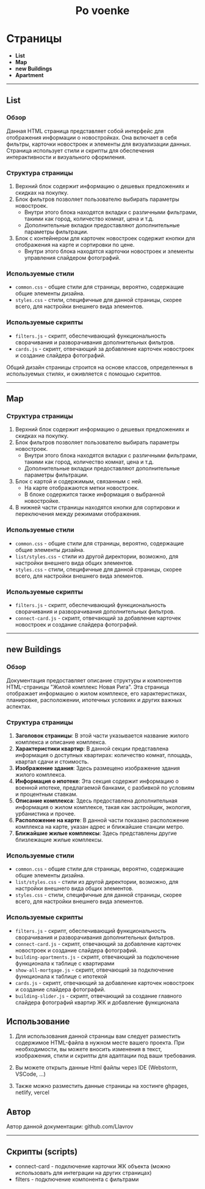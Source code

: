 <h1 align="center">Po voenke</h1>

# Страницы

- **List**
- **Map**
- **new Buildings**
- **Apartment**

---

## List

### Обзор

Данная HTML страница представляет собой интерфейс для отображения информации о новостройках. Она включает в себя фильтры, карточки новостроек и элементы для визуализации данных. Страница использует стили и скрипты для обеспечения интерактивности и визуального оформления.

### Структура страницы

1. Верхний блок содержит информацию о дешевых предложениях и скидках на покупку.
2. Блок фильтров позволяет пользователю выбирать параметры новостроек.
    - Внутри этого блока находятся вкладки с различными фильтрами, такими как город, количество комнат, цена и т.д.
    - Дополнительные вкладки предоставляют дополнительные параметры фильтрации.
3. Блок с контейнером для карточек новостроек содержит кнопки для отображения на карте и сортировки по цене.
    - Внутри этого блока находятся карточки новостроек и элементы управления слайдером фотографий.


### Используемые стили

- `common.css` - общие стили для страницы, вероятно, содержащие общие элементы дизайна.
- `styles.css` - стили, специфичные для данной страницы, скорее всего, для настройки внешнего вида элементов.

### Используемые скрипты

- `filters.js` - скрипт, обеспечивающий функциональность сворачивания и разворачивания дополнительных фильтров.
- `cards.js` - скрипт, отвечающий за добавление карточек новостроек и создание слайдера фотографий.

Общий дизайн страницы строится на основе классов, определенных в используемых стилях, и оживляется с помощью скриптов.

---

## Map

### Структура страницы

1. Верхний блок содержит информацию о дешевых предложениях и скидках на покупку.
2. Блок фильтров позволяет пользователю выбирать параметры новостроек.
   - Внутри этого блока находятся вкладки с различными фильтрами, такими как город, количество комнат, цена и т.д.
   - Дополнительные вкладки предоставляют дополнительные параметры фильтрации. 
3. Блок с картой и содержимым, связанным с ней.
   - На карте отображаются метки новостроек.
   - В блоке содержится также информация о выбранной новостройке.
4. В нижней части страницы находятся кнопки для сортировки и переключения между режимами отображения.

### Используемые стили

- `common.css` - общие стили для страницы, вероятно, содержащие общие элементы дизайна.
- `list/styles.css` - стили из другой директории, возможно, для настройки внешнего вида общих элементов.
- `styles.css` - стили, специфичные для данной страницы, скорее всего, для настройки внешнего вида элементов.

### Используемые скрипты

- `filters.js` - скрипт, обеспечивающий функциональность сворачивания и разворачивания дополнительных фильтров.
- `connect-card.js` - скрипт, отвечающий за добавление карточек новостроек и создание слайдера фотографий.

---

## new Buildings

### Обзор

Документация предоставляет описание структуры и компонентов HTML-страницы "Жилой комплекс Новая Рига". Эта страница отображает информацию о жилом комплексе, его характеристиках, планировке, расположении, ипотечных условиях и других важных аспектах.

### Структура страницы

1. **Заголовок страницы**: В этой части указывается название жилого комплекса и описание комплекса.
2. **Характеристики квартир**: В данной секции представлена информация о доступных квартирах: количество комнат, площадь, квартал сдачи и стоимость.
3. **Изображение здания**: Здесь размещено изображение здания жилого комплекса.
4. **Информация о ипотеке**: Эта секция содержит информацию о военной ипотеке, предлагаемой банками, с разбивкой по условиям и процентным ставкам.
5. **Описание комплекса**: Здесь предоставлена дополнительная информация о жилом комплексе, такая как застройщик, экология, урбанистика и прочее.
6. **Расположение на карте**: В данной части показано расположение комплекса на карте, указан адрес и ближайшие станции метро.
7. **Ближайшие жилые комплексы**: Здесь представлены другие близлежащие жилые комплексы.

### Используемые стили

- `common.css` - общие стили для страницы, вероятно, содержащие общие элементы дизайна.
- `list/styles.css` - стили из другой директории, возможно, для настройки внешнего вида общих элементов.
- `styles.css` - стили, специфичные для данной страницы, скорее всего, для настройки внешнего вида элементов.

### Используемые скрипты

- `filters.js` - скрипт, обеспечивающий функциональность сворачивания и разворачивания дополнительных фильтров.
- `connect-card.js` - скрипт, отвечающий за добавление карточек новостроек и создание слайдера фотографий.
- `building-apartments.js` - скрипт, отвечающий за подключение функционала к таблице с квартирами
- `show-all-mortgage.js` - скрипт, отвечающий за подключение функционала к таблице с ипотекой
- `cards.js` - скрипт, отвечающий за добавление карточек новостроек и создание слайдера фотографий.
- `building-slider.js` - скрипт, отвечающий за создание главного слайдера фотографий квартир ЖК и добавление функционала

## Использование

1. Для использования данной страницы вам следует разместить содержимое HTML-файла в нужном месте вашего проекта. При необходимости, вы можете вносить изменения в текст, изображения, стили и скрипты для адаптации под ваши требования.

2. Вы можете открыть данные Html файлы через IDE (Webstorm, VSCode, ...)

3. Также можно разместить данные страницы на хостинге ghpages, netlify, vercel

## Автор

Автор данной документации: github.com/Llavrov

---

## Скрипты (scripts)

- connect-card - подключение карточки ЖК объекта (можно использовать для интеграции на других страницах)
- filters - подключение компонента с фильтрами 

